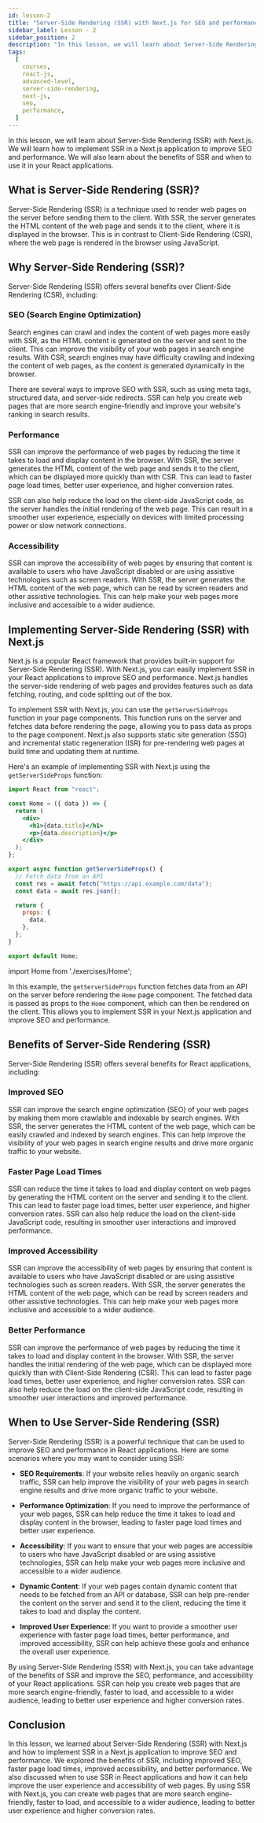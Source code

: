 ```yaml
---
id: lesson-2
title: "Server-Side Rendering (SSR) with Next.js for SEO and performance (Optional)"
sidebar_label: Lesson - 2
sidebar_position: 2
description: "In this lesson, we will learn about Server-Side Rendering (SSR) with Next.js. We will learn how to implement SSR in a Next.js application to improve SEO and performance. We will also learn about the benefits of SSR and when to use it in your React applications."
tags:
  [
    courses,
    react-js,
    advanced-level,
    server-side-rendering,
    next-js,
    seo,
    performance,
  ]
---
```


In this lesson, we will learn about Server-Side Rendering (SSR) with Next.js. We will learn how to implement SSR in a Next.js application to improve SEO and performance. We will also learn about the benefits of SSR and when to use it in your React applications.

## What is Server-Side Rendering (SSR)?

Server-Side Rendering (SSR) is a technique used to render web pages on the server before sending them to the client. With SSR, the server generates the HTML content of the web page and sends it to the client, where it is displayed in the browser. This is in contrast to Client-Side Rendering (CSR), where the web page is rendered in the browser using JavaScript.

## Why Server-Side Rendering (SSR)?

Server-Side Rendering (SSR) offers several benefits over Client-Side Rendering (CSR), including:

### SEO (Search Engine Optimization)

Search engines can crawl and index the content of web pages more easily with SSR, as the HTML content is generated on the server and sent to the client. This can improve the visibility of your web pages in search engine results. With CSR, search engines may have difficulty crawling and indexing the content of web pages, as the content is generated dynamically in the browser.

There are several ways to improve SEO with SSR, such as using meta tags, structured data, and server-side redirects. SSR can help you create web pages that are more search engine-friendly and improve your website's ranking in search results.

### Performance

SSR can improve the performance of web pages by reducing the time it takes to load and display content in the browser. With SSR, the server generates the HTML content of the web page and sends it to the client, which can be displayed more quickly than with CSR. This can lead to faster page load times, better user experience, and higher conversion rates.

SSR can also help reduce the load on the client-side JavaScript code, as the server handles the initial rendering of the web page. This can result in a smoother user experience, especially on devices with limited processing power or slow network connections.

### Accessibility

SSR can improve the accessibility of web pages by ensuring that content is available to users who have JavaScript disabled or are using assistive technologies such as screen readers. With SSR, the server generates the HTML content of the web page, which can be read by screen readers and other assistive technologies. This can help make your web pages more inclusive and accessible to a wider audience.

## Implementing Server-Side Rendering (SSR) with Next.js

Next.js is a popular React framework that provides built-in support for Server-Side Rendering (SSR). With Next.js, you can easily implement SSR in your React applications to improve SEO and performance. Next.js handles the server-side rendering of web pages and provides features such as data fetching, routing, and code splitting out of the box.

To implement SSR with Next.js, you can use the `getServerSideProps` function in your page components. This function runs on the server and fetches data before rendering the page, allowing you to pass data as props to the page component. Next.js also supports static site generation (SSG) and incremental static regeneration (ISR) for pre-rendering web pages at build time and updating them at runtime.

Here's an example of implementing SSR with Next.js using the `getServerSideProps` function:

```jsx title="pages/index.js"
import React from "react";

const Home = ({ data }) => {
  return (
    <div>
      <h1>{data.title}</h1>
      <p>{data.description}</p>
    </div>
  );
};

export async function getServerSideProps() {
  // Fetch data from an API
  const res = await fetch("https://api.example.com/data");
  const data = await res.json();

  return {
    props: {
      data,
    },
  };
}

export default Home;
```

import Home from './exercises/Home';

<BrowserWindow>
    <Home />
</BrowserWindow>

In this example, the `getServerSideProps` function fetches data from an API on the server before rendering the `Home` page component. The fetched data is passed as props to the `Home` component, which can then be rendered on the client. This allows you to implement SSR in your Next.js application and improve SEO and performance.

## Benefits of Server-Side Rendering (SSR)

Server-Side Rendering (SSR) offers several benefits for React applications, including:

### Improved SEO

SSR can improve the search engine optimization (SEO) of your web pages by making them more crawlable and indexable by search engines. With SSR, the server generates the HTML content of the web page, which can be easily crawled and indexed by search engines. This can help improve the visibility of your web pages in search engine results and drive more organic traffic to your website.

### Faster Page Load Times

SSR can reduce the time it takes to load and display content on web pages by generating the HTML content on the server and sending it to the client. This can lead to faster page load times, better user experience, and higher conversion rates. SSR can also help reduce the load on the client-side JavaScript code, resulting in smoother user interactions and improved performance.

### Improved Accessibility

SSR can improve the accessibility of web pages by ensuring that content is available to users who have JavaScript disabled or are using assistive technologies such as screen readers. With SSR, the server generates the HTML content of the web page, which can be read by screen readers and other assistive technologies. This can help make your web pages more inclusive and accessible to a wider audience.

### Better Performance

SSR can improve the performance of web pages by reducing the time it takes to load and display content in the browser. With SSR, the server handles the initial rendering of the web page, which can be displayed more quickly than with Client-Side Rendering (CSR). This can lead to faster page load times, better user experience, and higher conversion rates. SSR can also help reduce the load on the client-side JavaScript code, resulting in smoother user interactions and improved performance.

## When to Use Server-Side Rendering (SSR)

Server-Side Rendering (SSR) is a powerful technique that can be used to improve SEO and performance in React applications. Here are some scenarios where you may want to consider using SSR:

- **SEO Requirements**: If your website relies heavily on organic search traffic, SSR can help improve the visibility of your web pages in search engine results and drive more organic traffic to your website.

- **Performance Optimization**: If you need to improve the performance of your web pages, SSR can help reduce the time it takes to load and display content in the browser, leading to faster page load times and better user experience.

- **Accessibility**: If you want to ensure that your web pages are accessible to users who have JavaScript disabled or are using assistive technologies, SSR can help make your web pages more inclusive and accessible to a wider audience.

- **Dynamic Content**: If your web pages contain dynamic content that needs to be fetched from an API or database, SSR can help pre-render the content on the server and send it to the client, reducing the time it takes to load and display the content.

- **Improved User Experience**: If you want to provide a smoother user experience with faster page load times, better performance, and improved accessibility, SSR can help achieve these goals and enhance the overall user experience.

By using Server-Side Rendering (SSR) with Next.js, you can take advantage of the benefits of SSR and improve the SEO, performance, and accessibility of your React applications. SSR can help you create web pages that are more search engine-friendly, faster to load, and accessible to a wider audience, leading to better user experience and higher conversion rates.

## Conclusion

In this lesson, we learned about Server-Side Rendering (SSR) with Next.js and how to implement SSR in a Next.js application to improve SEO and performance. We explored the benefits of SSR, including improved SEO, faster page load times, improved accessibility, and better performance. We also discussed when to use SSR in React applications and how it can help improve the user experience and accessibility of web pages. By using SSR with Next.js, you can create web pages that are more search engine-friendly, faster to load, and accessible to a wider audience, leading to better user experience and higher conversion rates.
